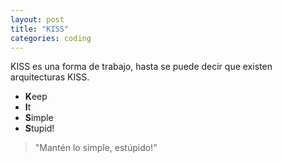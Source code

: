 ```yaml
---
layout: post
title: "KISS"
categories: coding
---
```


KISS es una forma de trabajo, hasta se puede decir que existen arquitecturas<!--more--> KISS.
- **K**eep
- **I**t
- **S**imple
- **S**tupid!

> "Mantén lo simple, estúpido!"
